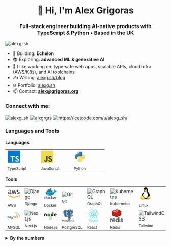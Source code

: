 <h1 align="center">👋 Hi, I'm Alex Grigoras</h1>
<h3 align="center">Full‑stack engineer building AI‑native products with TypeScript & Python • Based in the UK</h3>

<p align="left"> <img src="https://komarev.com/ghpvc/?username=alexg-sh&label=Profile%20views&color=1a7fcb&style=plastic" alt="alexg-sh" /> </p>

- 🚀 Building: **Echelon**
- 📚 Exploring: **advanced ML & generative AI**
- 🧰 I like working on: type‑safe web apps, scalable APIs, cloud infra (AWS/K8s), and AI toolchains
- ✍️ Writing: [alexg.sh/blog](https://alexg.sh/blog)
- 🌐 Portfolio: [alexg.sh](https://alexg.sh)
- 📫 Contact: **alex@grigoras.org**

<h3 align="left">Connect with me:</h3>
<p align="left">
<a href="https://x.com/alexg_sh" target="blank"><img align="center" src="https://cdn.jsdelivr.net/gh/simple-icons/simple-icons/icons/x.svg" alt="alexg_sh" height="30" width="40" /></a>
<a href="https://linkedin.com/in/alxgrgrs" target="blank"><img align="center" src="https://raw.githubusercontent.com/rahuldkjain/github-profile-readme-generator/master/src/images/icons/Social/linked-in-alt.svg" alt="alxgrgrs" height="30" width="40" /></a>
<a href="https://leetcode.com/u/alexg_sh/" target="blank"><img align="center" src="https://raw.githubusercontent.com/rahuldkjain/github-profile-readme-generator/master/src/images/icons/Social/leet-code.svg" alt="https://leetcode.com/u/alexg_sh/" height="30" width="40" /></a>
</p>

<h3 align="left">Languages and Tools</h3>

<div align="left">

<p><strong>Languages</strong></p>

<table>
	<tr>
    <td align="left" width="90">
			<img src="https://raw.githubusercontent.com/devicons/devicon/master/icons/typescript/typescript-original.svg" alt="TypeScript" width="40" height="40"/><br/>
			<sub>TypeScript</sub>
		</td>
		<td align="left" width="90">
			<img src="https://raw.githubusercontent.com/devicons/devicon/master/icons/javascript/javascript-original.svg" alt="JavaScript" width="40" height="40"/><br/>
			<sub>JavaScript</sub>
		</td>
		<td align="left" width="90">
			<img src="https://raw.githubusercontent.com/devicons/devicon/master/icons/python/python-original.svg" alt="Python" width="40" height="40"/><br/>
			<sub>Python</sub>
		</td>
	</tr>
</table>

<p><strong>Tools</strong></p>

<table>
	<tr>
		<td align="left" width="90"><img src="https://raw.githubusercontent.com/devicons/devicon/master/icons/amazonwebservices/amazonwebservices-original-wordmark.svg" alt="AWS" width="40" height="40"/><br/><sub>AWS</sub></td>
		<td align="left" width="90"><img src="https://cdn.worldvectorlogo.com/logos/django.svg" alt="Django" width="40" height="40"/><br/><sub>Django</sub></td>
		<td align="left" width="90"><img src="https://raw.githubusercontent.com/devicons/devicon/master/icons/docker/docker-original-wordmark.svg" alt="Docker" width="40" height="40"/><br/><sub>Docker</sub></td>
		<td align="left" width="90"><img src="https://www.vectorlogo.zone/logos/git-scm/git-scm-icon.svg" alt="Git" width="40" height="40"/><br/><sub>Git</sub></td>
		<td align="left" width="90"><img src="https://www.vectorlogo.zone/logos/graphql/graphql-icon.svg" alt="GraphQL" width="40" height="40"/><br/><sub>GraphQL</sub></td>
		<td align="left" width="90"><img src="https://www.vectorlogo.zone/logos/kubernetes/kubernetes-icon.svg" alt="Kubernetes" width="40" height="40"/><br/><sub>Kubernetes</sub></td>
		<td align="left" width="90"><img src="https://raw.githubusercontent.com/devicons/devicon/master/icons/linux/linux-original.svg" alt="Linux" width="40" height="40"/><br/><sub>Linux</sub></td>
		<td align="left" width="90"><img src="https://raw.githubusercontent.com/devicons/devicon/master/icons/mongodb/mongodb-original-wordmark.svg" alt="MongoDB" width="40" height="40"/><br/><sub>MongoDB</sub></td>
	</tr>
	<tr>
		<td align="left" width="90"><img src="https://raw.githubusercontent.com/devicons/devicon/master/icons/mysql/mysql-original-wordmark.svg" alt="MySQL" width="40" height="40"/><br/><sub>MySQL</sub></td>
		<td align="left" width="90"><img src="https://cdn.worldvectorlogo.com/logos/nextjs-2.svg" alt="Next.js" width="40" height="40"/><br/><sub>Next.js</sub></td>
		<td align="left" width="90"><img src="https://raw.githubusercontent.com/devicons/devicon/master/icons/nodejs/nodejs-original-wordmark.svg" alt="Node.js" width="40" height="40"/><br/><sub>Node.js</sub></td>
		<td align="left" width="90"><img src="https://raw.githubusercontent.com/devicons/devicon/master/icons/postgresql/postgresql-original-wordmark.svg" alt="PostgreSQL" width="40" height="40"/><br/><sub>PostgreSQL</sub></td>
		<td align="left" width="90"><img src="https://raw.githubusercontent.com/devicons/devicon/master/icons/react/react-original-wordmark.svg" alt="React" width="40" height="40"/><br/><sub>React</sub></td>
		<td align="left" width="90"><img src="https://raw.githubusercontent.com/devicons/devicon/master/icons/redis/redis-original-wordmark.svg" alt="Redis" width="40" height="40"/><br/><sub>Redis</sub></td>
		<td align="left" width="90"><img src="https://www.vectorlogo.zone/logos/tailwindcss/tailwindcss-icon.svg" alt="TailwindCSS" width="40" height="40"/><br/><sub>Tailwind</sub></td>
	</tr>
</table>

</div>

<details>
	<summary><b>By the numbers</b></summary>
    	<p>
		<img align="center" src="https://github-readme-streak-stats.herokuapp.com/?user=alexg-sh&" alt="alexg-sh streaks" />
	</p>
	<p>
		<img align="center" src="https://github-readme-stats.vercel.app/api/top-langs?username=alexg-sh&show_icons=true&locale=en&layout=compact" alt="alexg-sh top languages" />
	</p>
	<p>
		<img align="center" src="https://github-readme-stats.vercel.app/api?username=alexg-sh&show_icons=true&locale=en" alt="alexg-sh stats" />
	</p>
</details>
